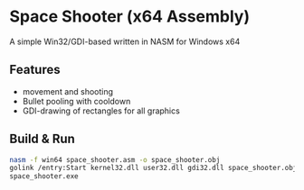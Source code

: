 # Space Shooter (x64 Assembly)

A simple Win32/GDI-based written in NASM for Windows x64 


## Features

- movement and shooting  
- Bullet pooling with cooldown  
- GDI-drawing of rectangles for all graphics  

## Build & Run

```bash
nasm -f win64 space_shooter.asm -o space_shooter.obj
golink /entry:Start kernel32.dll user32.dll gdi32.dll space_shooter.obj
space_shooter.exe
